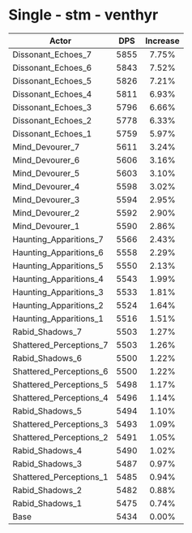 # Single - stm - venthyr
| Actor | DPS | Increase |
|---|:---:|:---:|
|Dissonant_Echoes_7|5855|7.75%|
|Dissonant_Echoes_6|5843|7.52%|
|Dissonant_Echoes_5|5826|7.21%|
|Dissonant_Echoes_4|5811|6.93%|
|Dissonant_Echoes_3|5796|6.66%|
|Dissonant_Echoes_2|5778|6.33%|
|Dissonant_Echoes_1|5759|5.97%|
|Mind_Devourer_7|5611|3.24%|
|Mind_Devourer_6|5606|3.16%|
|Mind_Devourer_5|5603|3.10%|
|Mind_Devourer_4|5598|3.02%|
|Mind_Devourer_3|5594|2.95%|
|Mind_Devourer_2|5592|2.90%|
|Mind_Devourer_1|5590|2.86%|
|Haunting_Apparitions_7|5566|2.43%|
|Haunting_Apparitions_6|5558|2.29%|
|Haunting_Apparitions_5|5550|2.13%|
|Haunting_Apparitions_4|5543|1.99%|
|Haunting_Apparitions_3|5533|1.81%|
|Haunting_Apparitions_2|5524|1.64%|
|Haunting_Apparitions_1|5516|1.51%|
|Rabid_Shadows_7|5503|1.27%|
|Shattered_Perceptions_7|5503|1.26%|
|Rabid_Shadows_6|5500|1.22%|
|Shattered_Perceptions_6|5500|1.22%|
|Shattered_Perceptions_5|5498|1.17%|
|Shattered_Perceptions_4|5496|1.14%|
|Rabid_Shadows_5|5494|1.10%|
|Shattered_Perceptions_3|5493|1.09%|
|Shattered_Perceptions_2|5491|1.05%|
|Rabid_Shadows_4|5490|1.02%|
|Rabid_Shadows_3|5487|0.97%|
|Shattered_Perceptions_1|5485|0.94%|
|Rabid_Shadows_2|5482|0.88%|
|Rabid_Shadows_1|5475|0.74%|
|Base|5434|0.00%|

